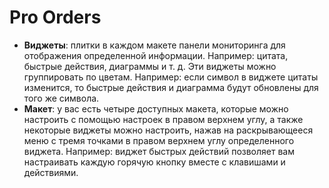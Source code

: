 # **Pro Orders**

- **Виджеты**: плитки в каждом макете панели мониторинга для отображения определенной информации. Например: цитата, быстрые действия, диаграммы и т. д. Эти виджеты можно группировать по цветам. Например: если символ в виджете цитаты изменится, то быстрые действия и диаграмма будут обновлены для того же символа.
- **Макет**: у вас есть четыре доступных макета, которые можно настроить с помощью настроек в правом верхнем углу, а также некоторые виджеты можно настроить, нажав на раскрывающееся меню с тремя точками в правом верхнем углу определенного виджета. Например: виджет быстрых действий позволяет вам настраивать каждую горячую кнопку вместе с клавишами и действиями.
